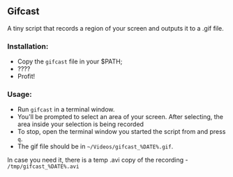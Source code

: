 ## Gifcast
A tiny script that records a region of your screen and outputs it to a .gif file.

### Installation:
  - Copy the `gifcast` file in your $PATH;
  - ????
  - Profit!
  
### Usage:

  - Run `gifcast` in a terminal window.
  - You'll be prompted to select an area of your screen. After selecting, the area inside your selection is being recorded
  - To stop, open the terminal window you started the script from and press `q`. 
  - The gif file should be in `~/Videos/gifcast_%DATE%.gif`.
  
In case you need it, there is a temp .avi copy of the recording - `/tmp/gifcast_%DATE%.avi`

